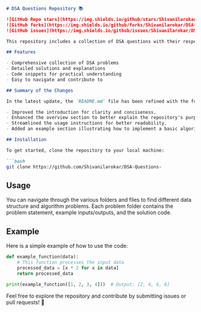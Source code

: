 ```markdown
# DSA Questions Repository 📚

![GitHub Repo stars](https://img.shields.io/github/stars/Shivanilarokar/DSA-Questions-)
![GitHub forks](https://img.shields.io/github/forks/Shivanilarokar/DSA-Questions-)
![GitHub issues](https://img.shields.io/github/issues/Shivanilarokar/DSA-Questions-)

This repository includes a collection of DSA questions with their respective solutions designed for practice and learning purposes.

## Features

- Comprehensive collection of DSA problems
- Detailed solutions and explanations
- Code snippets for practical understanding
- Easy to navigate and contribute to

## Summary of the Changes

In the latest update, the `README.md` file has been refined with the following changes:

- Improved the introduction for clarity and conciseness.
- Enhanced the overview section to better explain the repository's purpose.
- Streamlined the usage instructions for better readability.
- Added an example section illustrating how to implement a basic algorithm.

## Installation

To get started, clone the repository to your local machine:

```bash
git clone https://github.com/Shivanilarokar/DSA-Questions-
```

## Usage

You can navigate through the various folders and files to find different data structure and algorithm problems. Each problem folder contains the problem statement, example inputs/outputs, and the solution code.

## Example

Here is a simple example of how to use the code:

```python
def example_function(data):
    # This function processes the input data
    processed_data = [x * 2 for x in data]
    return processed_data

print(example_function([1, 2, 3, 4]))  # Output: [2, 4, 6, 8]
```

Feel free to explore the repository and contribute by submitting issues or pull requests! 🌟
```